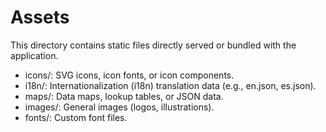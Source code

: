 # Assets

This directory contains static files directly served or bundled with the
application.

* icons/: SVG icons, icon fonts, or icon components.
* i18n/: Internationalization (i18n) translation data (e.g., en.json, es.json).
* maps/: Data maps, lookup tables, or JSON data.
* images/: General images (logos, illustrations).
* fonts/: Custom font files.
